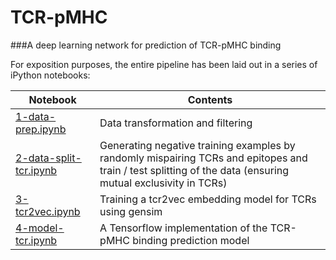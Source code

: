 # TCR-pMHC
###A deep learning network for prediction of  TCR-pMHC binding

For exposition purposes, the entire pipeline has been laid out in a series of iPython notebooks:

Notebook | Contents
------------ | -------------
[1-data-prep.ipynb](1-data-prep.ipynb) | Data transformation and filtering
[2-data-split-tcr.ipynb](2-data-split-tcr.ipynb) | Generating negative training examples by randomly mispairing TCRs and epitopes and train / test splitting of the data (ensuring mutual exclusivity in TCRs)
[3-tcr2vec.ipynb](3-tcr2vec.ipynb) | Training a tcr2vec embedding model for TCRs using gensim
[4-model-tcr.ipynb](4-model-tcr.ipynb) | A Tensorflow implementation of the TCR-pMHC binding prediction model






